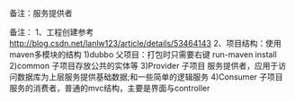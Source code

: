 备注：服务提供者

备注：
 1、工程创建参考  http://blog.csdn.net/lanlw123/article/details/53464143
 2、项目结构：使用maven多模块的结构
   1)dubbo 父项目：打包时只需要右键 run-maven install
   2)common 子项目存放公共的实体等
   3)Provider 子项目 服务提供者，应用于访问数据库为上层服务提供基础数据;和一些简单的逻辑服务
   4)Consumer 子项目  服务的消费者，普通的mvc结构，主要是界面与controller